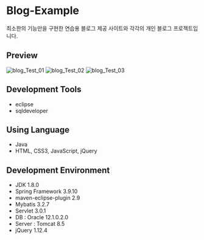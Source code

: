 # Blog-Example
최소한의 기능만을 구현한 연습용 블로그 제공 사이트와 각각의 개인 블로그 프로젝트입니다.


## Preview
![blog_Test_01](https://user-images.githubusercontent.com/57061848/73727179-50775e00-4774-11ea-96fe-2fa9b49d8f88.PNG)
![blog_Test_02](https://user-images.githubusercontent.com/57061848/73727232-67b64b80-4774-11ea-9196-028594a6aabd.PNG)
![blog_Test_03](https://user-images.githubusercontent.com/57061848/73727233-67b64b80-4774-11ea-8163-c538412a04cc.PNG)


## Development Tools
- eclipse
- sqldeveloper


## Using Language
- Java
- HTML, CSS3, JavaScript, jQuery


## Development Environment
- JDK 1.8.0
- Spring Framework 3.9.10
- maven-eclipse-plugin 2.9
- Mybatis 3.2.7
- Servlet 3.0.1
- DB : Oracle 12.1.0.2.0
- Server : Tomcat 8.5
- jQuery 1.12.4

